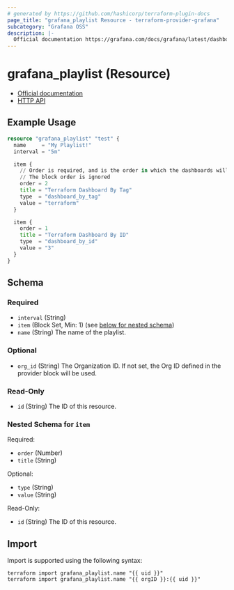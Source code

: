 ```yaml
---
# generated by https://github.com/hashicorp/terraform-plugin-docs
page_title: "grafana_playlist Resource - terraform-provider-grafana"
subcategory: "Grafana OSS"
description: |-
  Official documentation https://grafana.com/docs/grafana/latest/dashboards/create-manage-playlists/HTTP API https://grafana.com/docs/grafana/latest/developers/http_api/playlist/
---
```


# grafana_playlist (Resource)

* [Official documentation](https://grafana.com/docs/grafana/latest/dashboards/create-manage-playlists/)
* [HTTP API](https://grafana.com/docs/grafana/latest/developers/http_api/playlist/)

## Example Usage

```terraform
resource "grafana_playlist" "test" {
  name     = "My Playlist!"
  interval = "5m"

  item {
    // Order is required, and is the order in which the dashboards will be displayed
    // The block order is ignored
    order = 2
    title = "Terraform Dashboard By Tag"
    type  = "dashboard_by_tag"
    value = "terraform"
  }

  item {
    order = 1
    title = "Terraform Dashboard By ID"
    type  = "dashboard_by_id"
    value = "3"
  }
}
```

<!-- schema generated by tfplugindocs -->
## Schema

### Required

- `interval` (String)
- `item` (Block Set, Min: 1) (see [below for nested schema](#nestedblock--item))
- `name` (String) The name of the playlist.

### Optional

- `org_id` (String) The Organization ID. If not set, the Org ID defined in the provider block will be used.

### Read-Only

- `id` (String) The ID of this resource.

<a id="nestedblock--item"></a>
### Nested Schema for `item`

Required:

- `order` (Number)
- `title` (String)

Optional:

- `type` (String)
- `value` (String)

Read-Only:

- `id` (String) The ID of this resource.

## Import

Import is supported using the following syntax:

```shell
terraform import grafana_playlist.name "{{ uid }}"
terraform import grafana_playlist.name "{{ orgID }}:{{ uid }}"
```

